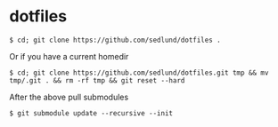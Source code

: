 dotfiles
========

    $ cd; git clone https://github.com/sedlund/dotfiles .

Or if you have a current homedir

    $ cd; git clone https://github.com/sedlund/dotfiles.git tmp && mv tmp/.git . && rm -rf tmp && git reset --hard

After the above pull submodules

    $ git submodule update --recursive --init
